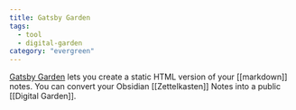 ```yaml
---
title: Gatsby Garden
tags:
  - tool
  - digital-garden
category: "evergreen"
---
```


[Gatsby Garden](https://github.com/binnyva/gatsby-garden/) lets you create a static HTML version of your [[markdown]] notes. You can convert your Obsidian [[Zettelkasten]] Notes into a public [[Digital Garden]].
